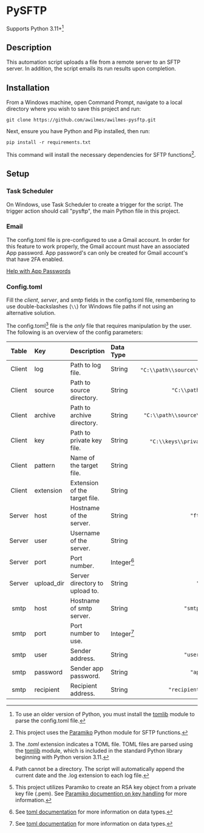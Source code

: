 # PySFTP

Supports Python 3.11+[^3]
[^3]: To use an older version of Python, you must install the [tomlib](https://docs.python.org/3.11/library/tomllib.html) module to parse the config.toml file.

## Description

This automation script uploads a file from a remote server to an SFTP server. In addition, the script emails its run results upon completion.

## Installation

From a Windows machine, open Command Prompt, navigate to a local directory where you wish to save this project and run: 

`git clone https://github.com/awilmes/awilmes-pysftp.git`

Next, ensure you have Python and Pip installed, then run:

`pip install -r requirements.txt`

This command will install the necessary dependencies for SFTP functions[^1].
[^1]: This project uses the [Paramiko](https://www.paramiko.org/) Python module for SFTP functions.

## Setup

### Task Scheduler

On Windows, use Task Scheduler to create a trigger for the script. The trigger action should call "pysftp", the main Python file in this project.

### Email

The config.toml file is pre-configured to use a Gmail account. In order for this feature to work properly, the Gmail account must have an associated App password. App password's can only be created for Gmail account's that have 2FA enabled.

[Help with App Passwords](https://support.google.com/accounts/answer/185833?hl=en/)

### Config.toml

Fill the *client*, *server*, and *smtp* fields in the config.toml file, remembering to use double-backslashes (`\\`) for Windows file paths if not using an alternative solution.

The config.toml[^2] file is the *only* file that requires manipulation by the user. The following is an overview of the config parameters:
[^2]: The *.toml* extension indicates a TOML file. TOML files are parsed using the [tomlib](https://docs.python.org/3.11/library/tomllib.html) module, which is included in the standard Python library beginning with Python version 3.11.

| Table | Key | Description | Data Type | Example |
| :-----: | :----- | :------------------------ | :------ | --------------------------: |
| Client | log | Path to log file. | String | `"C:\\path\\source\\logs\\log"`[^4] |
| Client | source | Path to source directory. | String | `"C:\\path\\source\\"` |
| Client | archive | Path to archive directory. | String | `"C:\\path\\source\\archive\\"` |
| Client | key | Path to private key file. | String | `"C:\\keys\\privateKey.pem"`[^5] |
| Client | pattern | Name of the target file. | String | `"Filename"` |
| Client | extension | Extension of the target file. | String | `".csv"` |
| Server | host | Hostname of the server. | String | `"ftp.test.net"` |
| Server | user | Username of the server. | String | `"user"` |
| Server | port | Port number. | Integer[^6] | `20` |
| Server | upload_dir | Server directory to upload to. | String | `"/usr/home/"` |
| smtp | host | Hostname of smtp server. | String | `"smtp.gmail.com"` |
| smtp | port | Port number to use. | Integer[^6] | `465` |
| smtp | user | Sender address. | String | `"user@gmail.com"` |
| smtp | password | Sender app password. | String | `"app-p@ssw0rd"` |
| smtp | recipient | Recipient address. | String | `"recipient@email.net"` |
[^4]: Path cannot be a directory. The script will automatically append the current date and the .log extension to each log file.
[^5]: This project utilizes Paramiko to create an RSA key object from a private key file (.pem). See [Paramiko documention on key handling](https://docs.paramiko.org/en/stable/api/keys.html) for more information.
[^6]: See [toml documentation](https://toml.io/en/v1.0.0#integer) for more information on data types.